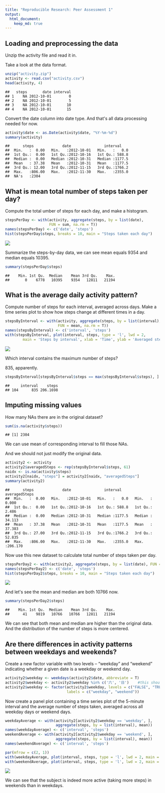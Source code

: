 ```yaml
---
title: "Reproducible Research: Peer Assessment 1"
output: 
  html_document:
    keep_md: true
---
```



## Loading and preprocessing the data

Unzip the activity file and read it in. 

Take a look at the data format.


```r
unzip("activity.zip")
activity <- read.csv("activity.csv")
head(activity, 4)
```

```
##   steps       date interval
## 1    NA 2012-10-01        0
## 2    NA 2012-10-01        5
## 3    NA 2012-10-01       10
## 4    NA 2012-10-01       15
```

Convert the date column into date type. And that's all data processing needed for now.


```r
activity$date <- as.Date(activity$date, "%Y-%m-%d")
summary(activity)
```

```
##      steps             date               interval     
##  Min.   :  0.00   Min.   :2012-10-01   Min.   :   0.0  
##  1st Qu.:  0.00   1st Qu.:2012-10-16   1st Qu.: 588.8  
##  Median :  0.00   Median :2012-10-31   Median :1177.5  
##  Mean   : 37.38   Mean   :2012-10-31   Mean   :1177.5  
##  3rd Qu.: 12.00   3rd Qu.:2012-11-15   3rd Qu.:1766.2  
##  Max.   :806.00   Max.   :2012-11-30   Max.   :2355.0  
##  NA's   :2304
```

## What is mean total number of steps taken per day?

Compute the total umber of steps for each day, and make a histogram.


```r
stepsPerDay <- with(activity, aggregate(steps, by = list(date), 
                    FUN = sum, na.rm = T))
names(stepsPerDay) <- c('date', 'steps')
hist(stepsPerDay$steps, breaks = 10, main = "Steps taken each day")
```

![](PA1_template_files/figure-html/unnamed-chunk-3-1.png)<!-- -->

Summarize the steps-by-day data, we can see mean equals 9354 and median equals 10395.


```r
summary(stepsPerDay$steps)
```

```
##    Min. 1st Qu.  Median    Mean 3rd Qu.    Max. 
##       0    6778   10395    9354   12811   21194
```

## What is the average daily activity pattern?

Compute number of steps for each interval, averaged across days. Make a time series plot to show how steps change at different times in a day.


```r
stepsByInterval <- with(activity, aggregate(steps, by = list(interval), 
                        FUN = mean, na.rm = T))
names(stepsByInterval) <- c('interval', 'steps')
with(stepsByInterval, plot(interval, steps, type = 'l', lwd = 2, 
        main = 'Steps by interval', xlab = 'Time', ylab = 'Averaged steps'))
```

![](PA1_template_files/figure-html/unnamed-chunk-5-1.png)<!-- -->

Which interval contains the maximum number of steps? 

835, apparently.


```r
stepsByInterval[stepsByInterval$steps == max(stepsByInterval$steps), ]
```

```
##     interval    steps
## 104      835 206.1698
```

## Imputing missing values

How many NAs there are in the original dataset?


```r
sum(is.na(activity$steps))
```

```
## [1] 2304
```

We can use mean of corresponding interval to fill those NAs.

And we should not just modify the original data.


```r
activity2 <- activity
activity2$averagedSteps <- rep(stepsByInterval$steps, 61)
naidx <- is.na(activity$steps)
activity2[naidx, "steps"] = activity2[naidx, "averagedSteps"]
summary(activity2)
```

```
##      steps             date               interval      averagedSteps    
##  Min.   :  0.00   Min.   :2012-10-01   Min.   :   0.0   Min.   :  0.000  
##  1st Qu.:  0.00   1st Qu.:2012-10-16   1st Qu.: 588.8   1st Qu.:  2.486  
##  Median :  0.00   Median :2012-10-31   Median :1177.5   Median : 34.113  
##  Mean   : 37.38   Mean   :2012-10-31   Mean   :1177.5   Mean   : 37.383  
##  3rd Qu.: 27.00   3rd Qu.:2012-11-15   3rd Qu.:1766.2   3rd Qu.: 52.835  
##  Max.   :806.00   Max.   :2012-11-30   Max.   :2355.0   Max.   :206.170
```

Now use this new dataset to calculate total number of steps taken per day.


```r
stepsPerDay2 <- with(activity2, aggregate(steps, by = list(date), FUN = sum))
names(stepsPerDay2) <- c('date', 'steps')
hist(stepsPerDay2$steps, breaks = 10, main = "Steps taken each day")
```

![](PA1_template_files/figure-html/unnamed-chunk-9-1.png)<!-- -->

And let's see the mean and median are both 10766 now.


```r
summary(stepsPerDay2$steps)
```

```
##    Min. 1st Qu.  Median    Mean 3rd Qu.    Max. 
##      41    9819   10766   10766   12811   21194
```

We can see that both mean and median are higher than the original data. And the distribution of the number of steps is more centered.

## Are there differences in activity patterns between weekdays and weekends?

Create a new factor variable with two levels – “weekday” and “weekend” indicating whether a given date is a weekday or weekend day.


```r
activity2$weekday <- weekdays(activity2$date, abbreviate = T)
activity2$weekday <- activity2$weekday %in% c('六', '日')    #this should change accoring to which region you are at.
activity2$weekday <- factor(activity2$weekday, levels = c("FALSE", "TRUE"), 
                            labels = c("weekday", "weekend"))
```

Now create a panel plot containing a time series plot of the 5-minute interval and the average number of steps taken, averaged across all weekday days or weekend days.


```r
weekdayAverage <- with(activity2[activity2$weekday == 'weekday', ], 
                       aggregate(steps, by = list(interval), mean))
names(weekdayAverage) <- c('interval', 'steps')
weekendAverage <- with(activity2[activity2$weekday == 'weekend', ], 
                       aggregate(steps, by = list(interval), mean))
names(weekendAverage) <- c('interval', 'steps')

par(mfrow = c(2, 1))
with(weekdayAverage, plot(interval, steps, type = 'l', lwd = 2, main = 'Weekday'))
with(weekendAverage, plot(interval, steps, type = 'l', lwd = 2, main = 'Weekend'))
```

![](PA1_template_files/figure-html/unnamed-chunk-12-1.png)<!-- -->

We can see that the subject is indeed more active (taking more steps) in weekends than in weekdays.
